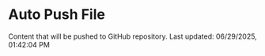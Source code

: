 # Auto Push File

Content that will be pushed to GitHub repository.
Last updated: 06/29/2025, 01:42:04 PM